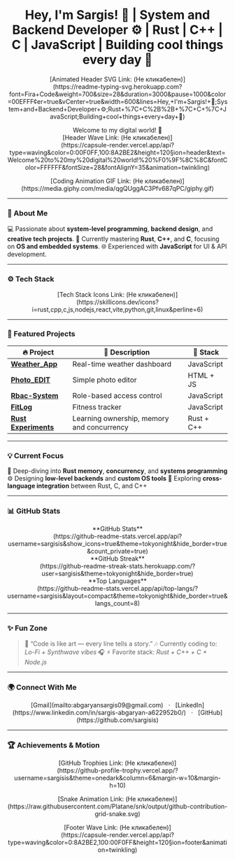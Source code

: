 <h1 align="center">
  Hey, I'm Sargis! 👋 | System and Backend Developer ⚙️ | Rust | C++ | C | JavaScript | Building cool things every day 🚀
</h1>
<p align="center">
  [Animated Header SVG Link: (Не кликабелен)]
  <br>
  (https://readme-typing-svg.herokuapp.com?font=Fira+Code&weight=700&size=28&duration=3000&pause=1000&color=00EFFF&center=true&vCenter=true&width=600&lines=Hey,+I'm+Sargis!+👋;System+and+Backend+Developer+⚙️;Rust+%7C+C%2B%2B+%7C+C+%7C+JavaScript;Building+cool+things+every+day+🚀)
</p>

<p align="center">
  Welcome to my digital world! 🌌
  <br>
  [Header Wave Link: (Не кликабелен)]
  <br>
  (https://capsule-render.vercel.app/api?type=waving&color=0:00F0FF,100:8A2BE2&height=120&section=header&text=Welcome%20to%20my%20digital%20world!%20%F0%9F%8C%8C&fontColor=FFFFFF&fontSize=28&fontAlignY=35&animation=twinkling)
</p>

<p align="center">
  [Coding Animation GIF Link: (Не кликабелен)]
  <br>
  (https://media.giphy.com/media/qgQUggAC3Pfv687qPC/giphy.gif)
</p>

---

### 🧠 About Me
💻 Passionate about **system-level programming**, **backend design**, and **creative tech projects**.
🦀 Currently mastering **Rust**, **C++**, and **C**, focusing on **OS and embedded systems**.
🌐 Experienced with **JavaScript** for UI & API development.

---

### ⚙️ Tech Stack

<p align="center">
  [Tech Stack Icons Link: (Не кликабелен)]
  <br>
  (https://skillicons.dev/icons?i=rust,cpp,c,js,nodejs,react,vite,python,git,linux&perline=6)
</p>

---

### 🚀 Featured Projects
| 🔥 Project | 💬 Description | 🧠 Stack |
|-------------|----------------|----------|
| [**Weather_App**](https://github.com/sargisis/Weather_App) | Real-time weather dashboard | JavaScript |
| [**Photo_EDIT**](https://github.com/sargisis/Photo_EDIT) | Simple photo editor | HTML + JS |
| [**Rbac-System**](https://github.com/sargisis/Rbac-System) | Role-based access control | JavaScript |
| [**FitLog**](https://github.com/sargisis/FitLog) | Fitness tracker | JavaScript |
| [**Rust Experiments**](https://github.com/sargisis) | Learning ownership, memory and concurrency | Rust + C++ |

---

### 💡 Current Focus

🦀 Deep-diving into **Rust memory**, **concurrency**, and **systems programming**
⚙️ Designing **low-level backends** and **custom OS tools**
🧠 Exploring **cross-language integration** between Rust, C, and C++

---

### 📊 GitHub Stats

<div align="center">
  **GitHub Stats**
  <br>
  (https://github-readme-stats.vercel.app/api?username=sargisis&show_icons=true&theme=tokyonight&hide_border=true&count_private=true)
  <br>
  **GitHub Streak**
  <br>
  (https://github-readme-streak-stats.herokuapp.com/?user=sargisis&theme=tokyonight&hide_border=true)
</div>

<div align="center">
  **Top Languages**
  <br>
  (https://github-readme-stats.vercel.app/api/top-langs/?username=sargisis&layout=compact&theme=tokyonight&hide_border=true&langs_count=8)
</div>

---

### ✨ Fun Zone

> 🧩 “Code is like art — every line tells a story.”
🎶 Currently coding to: *Lo-Fi + Synthwave vibes* 🎧
⚡ Favorite stack: *Rust + C++ + C + Node.js*

---

### 🌍 Connect With Me
<p align="center">
  [Gmail](mailto:abgaryansargis09@gmail.com)
  &nbsp;&nbsp;&middot;&nbsp;&nbsp;
  [LinkedIn](https://www.linkedin.com/in/sargis-abgaryan-a622952b0/)
  &nbsp;&nbsp;&middot;&nbsp;&nbsp;
  [GitHub](https://github.com/sargisis)
</p>

---

### 🏆 Achievements & Motion

<p align="center">
  [GitHub Trophies Link: (Не кликабелен)]
  <br>
  (https://github-profile-trophy.vercel.app/?username=sargisis&theme=onedark&column=6&margin-w=10&margin-h=10)
</p>

<p align="center">
  [Snake Animation Link: (Не кликабелен)]
  <br>
  (https://raw.githubusercontent.com/Platane/snk/output/github-contribution-grid-snake.svg)
</p>

<p align="center">
  [Footer Wave Link: (Не кликабелен)]
  <br>
  (https://capsule-render.vercel.app/api?type=waving&color=0:8A2BE2,100:00F0FF&height=120&section=footer&animation=twinkling)
</p>
